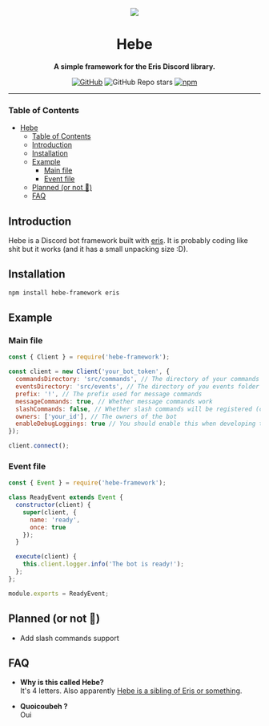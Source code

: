 <div align="center">

  <img src="https://drive.google.com/uc?id=15HOlRaLwRtf1ShmThJJKneMaewsAdiMS"></img>

  # Hebe

  **A simple framework for the Eris Discord library.**

  [![GitHub](https://img.shields.io/github/license/Clxeel/hebe-framework)](https://github.com/Clxeel/hebe-framework/blob/main/LICENSE.md)
  ![GitHub Repo stars](https://img.shields.io/github/stars/Clxeel/hebe-framework?color=yellow)
  [![npm](https://img.shields.io/npm/v/hebe-framework?color=crimson)](https://www.npmjs.com/package/hebe-framework)

</div>

---

### Table of Contents
- [Hebe](#hebe)
    - [Table of Contents](#table-of-contents)
  - [Introduction](#introduction)
  - [Installation](#installation)
  - [Example](#example)
    - [Main file](#main-file)
    - [Event file](#event-file)
  - [Planned (or not 🤡)](#planned-or-not-)
  - [FAQ](#faq)

## Introduction
Hebe is a Discord bot framework built with [eris](https://github.com/abalabahaha/eris). It is probably coding like shit but it works (and it has a small unpacking size :D).

## Installation
```sh
npm install hebe-framework eris
```

## Example
### Main file
```js
const { Client } = require('hebe-framework');

const client = new Client('your_bot_token', {
  commandsDirectory: 'src/commands', // The directory of your commands folder
  eventsDirectory: 'src/events', // The directory of you events folder
  prefix: '!', // The prefix used for message commands
  messageCommands: true, // Whether message commands work
  slashCommands: false, // Whether slash commands will be registered (currently Hebe does not support slash commands)
  owners: ['your_id'], // The owners of the bot
  enableDebugLoggings: true // You should enable this when developing the bot
});

client.connect();
```
### Event file
```js
const { Event } = require('hebe-framework');

class ReadyEvent extends Event {
  constructor(client) {
    super(client, {
      name: 'ready',
      once: true
    });
  }

  execute(client) {
    this.client.logger.info('The bot is ready!');
  };
};

module.exports = ReadyEvent;
```

## Planned (or not 🤡)
- Add slash commands support

## FAQ
- **Why is this called Hebe?** \
It's 4 letters. Also apparently [Hebe is a sibling of Eris or something](https://en.wikipedia.org/wiki/Hebe_(mythology)).

- **Quoicoubeh ?** \
Oui